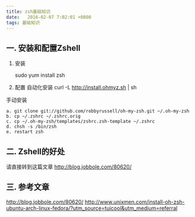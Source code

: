 ```yaml
---
title: zsh基础知识
date:   2016-02-07 7:02:01 +0800
tags: 基础知识
---
```



## 一. 安装和配置Zshell
1. 安装

    sudo yum install zsh
2. 配置
自动化安装
    curl -L http://install.ohmyz.sh | sh

手动安装
    
    a. git clone git://github.com/robbyrussell/oh-my-zsh.git ~/.oh-my-zsh
    b. cp ~/.zshrc ~/.zshrc.orig
    c. cp ~/.oh-my-zsh/templates/zshrc.zsh-template ~/.zshrc
    d. chsh -s /bin/zsh
    e. restart zsh


## 二. Zshell的好处
请直接转到这篇文章
http://blog.jobbole.com/80620/


## 三. 参考文章
http://blog.jobbole.com/80620/
http://www.unixmen.com/install-oh-zsh-ubuntu-arch-linux-fedora/?utm_source=tuicool&utm_medium=referral

